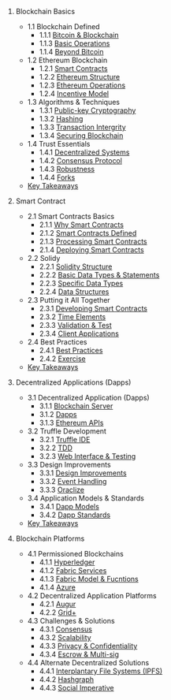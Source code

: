 1. Blockchain Basics
   - 1.1 Blockchain Defined
     - 1.1.1 [Bitcoin & Blockchain](https://github.com/krishnajiraoh/Blockchain/blob/main/Materials/1.%20Blockchain%20Basics/1.1%20Blockchain%20Defined/1.1.1%20Bitcoin%20%26%20Blockchain.md)
     - 1.1.3 [Basic Operations](https://github.com/krishnajiraoh/Blockchain/blob/main/Materials/1.%20Blockchain%20Basics/1.1%20Blockchain%20Defined/1.1.3%20Basic%20Operations.md)
      - 1.1.4 [Beyond Bitcoin](https://github.com/krishnajiraoh/Blockchain/blob/main/Materials/1.%20Blockchain%20Basics/1.1%20Blockchain%20Defined/1.1.4%20Beyond%20Bitcoin.md)
    - 1.2 Ethereum Blockchain
      - 1.2.1 [Smart Contracts](https://github.com/krishnajiraoh/Blockchain/blob/main/Materials/1.%20Blockchain%20Basics/1.2%20Ethereum%20%20Blockchain/1.2.1%20Smart%20Contracts.md)
      - 1.2.2 [Ethereum Structure](https://github.com/krishnajiraoh/Blockchain/blob/main/Materials/1.%20Blockchain%20Basics/1.2%20Ethereum%20%20Blockchain/1.2.2%20Ethereum%20Structure.md)
      - 1.2.3 [Ethereum Operations](https://github.com/krishnajiraoh/Blockchain/blob/main/Materials/1.%20Blockchain%20Basics/1.2%20Ethereum%20%20Blockchain/1.2.3%20Ethereum%20Operations.md)
      - 1.2.4 [Incentive Model](https://github.com/krishnajiraoh/Blockchain/blob/main/Materials/1.%20Blockchain%20Basics/1.2%20Ethereum%20%20Blockchain/1.2.4%20Incentive%20Model.md)
    - 1.3 Algorithms & Techniques
      - 1.3.1 [Public-key Cryptography](https://github.com/krishnajiraoh/Blockchain/blob/main/Materials/1.%20Blockchain%20Basics/1.3%20Algorithms%20%26%20Techniques/1.3.1%20Public-key%20Cryptography.md)
      - 1.3.2 [Hashing](https://github.com/krishnajiraoh/Blockchain/blob/main/Materials/1.%20Blockchain%20Basics/1.3%20Algorithms%20%26%20Techniques/1.3.2%20Hashing.md)
      - 1.3.3 [Transaction Intergrity](https://github.com/krishnajiraoh/Blockchain/blob/main/Materials/1.%20Blockchain%20Basics/1.3%20Algorithms%20%26%20Techniques/1.3.3%20Transaction%20Integrity.md)
      - 1.3.4 [Securing Blockchain](https://github.com/krishnajiraoh/Blockchain/blob/main/Materials/1.%20Blockchain%20Basics/1.3%20Algorithms%20%26%20Techniques/1.3.4%20Securing%20Blockchain.md)
    - 1.4 Trust Essentials
      - 1.4.1 [Decentralized Systems](https://github.com/krishnajiraoh/Blockchain/blob/main/Materials/1.%20Blockchain%20Basics/1.4%20Trust%20Essentials/1.4.1%20Decentralized%20Systems.md)
      - 1.4.2 [Consensus Protocol](https://github.com/krishnajiraoh/Blockchain/blob/main/Materials/1.%20Blockchain%20Basics/1.4%20Trust%20Essentials/1.4.2%20Consensus%20Protocol.md)
      - 1.4.3 [Robustness](https://github.com/krishnajiraoh/Blockchain/blob/main/Materials/1.%20Blockchain%20Basics/1.4%20Trust%20Essentials/1.4.3%20Robustness.md)
      - 1.4.4 [Forks](https://github.com/krishnajiraoh/Blockchain/blob/main/Materials/1.%20Blockchain%20Basics/1.4%20Trust%20Essentials/1.4.4%20Forks.md)
   - [Key Takeaways](https://github.com/krishnajiraoh/Blockchain/blob/main/Materials/1.%20Blockchain%20Basics/Key%20Takeaways.md)
     
2. Smart Contract
   - 2.1 Smart Contracts Basics
     - 2.1.1 [Why Smart Contracts](https://github.com/krishnajiraoh/Blockchain/blob/main/Materials/2.%20Smart%20Contracts/2.1%20Smart%20Contacts%20Basics/2.1.1%20Why%20Smart%20Contracts.md)
     - 2.1.2 [Smart Contracts Defined](https://github.com/krishnajiraoh/Blockchain/blob/main/Materials/2.%20Smart%20Contracts/2.1%20Smart%20Contacts%20Basics/2.1.2%20Smart%20Contracts%20Defined.md)
     - 2.1.3 [Processing Smart Contracts](https://github.com/krishnajiraoh/Blockchain/blob/main/Materials/2.%20Smart%20Contracts/2.1%20Smart%20Contacts%20Basics/2.1.3%20Processing%20Smart%20Contracts.md)
     - 2.1.4 [Deploying Smart Contracts](https://github.com/krishnajiraoh/Blockchain/blob/main/Materials/2.%20Smart%20Contracts/2.1%20Smart%20Contacts%20Basics/2.1.4%20Deploying%20Smart%20Contracts.md)
   - 2.2 Solidy
     - 2.2.1 [Solidity Structure](https://github.com/krishnajiraoh/Blockchain/blob/main/Materials/2.%20Smart%20Contracts/2.2%20Solidty/2.2.1%20Solidy%20Structure.md)
     - 2.2.2 [Basic Data Types & Statements](https://github.com/krishnajiraoh/Blockchain/blob/main/Materials/2.%20Smart%20Contracts/2.2%20Solidty/2.2.2%20Basic%20Data%20Types%20%26%20Statements.md)
     - 2.2.3 [Specific Data Types](https://github.com/krishnajiraoh/Blockchain/blob/main/Materials/2.%20Smart%20Contracts/2.2%20Solidty/2.2.3%20Specific%20Data%20Types.md)
     - 2.2.4 [Data Structures](https://github.com/krishnajiraoh/Blockchain/blob/main/Materials/2.%20Smart%20Contracts/2.2%20Solidty/2.2.4%20Data%20Structures.md)
   - 2.3 Putting it All  Together
     - 2.3.1 [Developing Smart Contracts](https://github.com/krishnajiraoh/Blockchain/blob/main/Materials/2.%20Smart%20Contracts/2.3%20Putting%20it%20All%20Together/2.3.1%20Developing%20Smart%20Contracts.md)
     - 2.3.2 [Time Elements](https://github.com/krishnajiraoh/Blockchain/blob/main/Materials/2.%20Smart%20Contracts/2.3%20Putting%20it%20All%20Together/2.3.2%20Time%20Elements.md)
     - 2.3.3 [Validation & Test](https://github.com/krishnajiraoh/Blockchain/blob/main/Materials/2.%20Smart%20Contracts/2.3%20Putting%20it%20All%20Together/2.3.2%20Validation%20%26%20Test.md)
     - 2.3.4 [Client Applications](https://github.com/krishnajiraoh/Blockchain/blob/main/Materials/2.%20Smart%20Contracts/2.3%20Putting%20it%20All%20Together/2.3.4%20Client%20Applications.md)
   - 2.4 Best Practices
     - 2.4.1 [Best Practices](https://github.com/krishnajiraoh/Blockchain/blob/main/Materials/2.%20Smart%20Contracts/2.4%20Best%20Practices/2.4.1%20Best%20Practices.md)
     - 2.4.2 [Exercise](https://github.com/krishnajiraoh/Blockchain/blob/main/Materials/2.%20Smart%20Contracts/2.4%20Best%20Practices/2.4.2%20Exercise.md)
    - [Key Takeaways](https://github.com/krishnajiraoh/Blockchain/blob/main/Materials/2.%20Smart%20Contracts/Key%20Takeaways.md)
3. Decentralized Applications (Dapps)
   - 3.1 Decentralized Application (Dapps)
     - 3.1.1 [Blockchain Server](https://github.com/krishnajiraoh/Blockchain/blob/main/Materials/3.%20Decentralized%20Apps%20(Dapps)/3.1%20Decentralized%20Applications%20(Dapps)/3.1.1%20Blockchain%20Server.md)
     - 3.1.2 [Dapps](https://github.com/krishnajiraoh/Blockchain/blob/main/Materials/3.%20Decentralized%20Apps%20(Dapps)/3.1%20Decentralized%20Applications%20(Dapps)/3.1.2%20Dapp.md)
     - 3.1.3 [Ethereum APIs](https://github.com/krishnajiraoh/Blockchain/blob/main/Materials/3.%20Decentralized%20Apps%20(Dapps)/3.1%20Decentralized%20Applications%20(Dapps)/3.1.3%20Ethereum%20APIs.md)
   - 3.2 Truffle Development
     - 3.2.1 [Truffle IDE](https://github.com/krishnajiraoh/Blockchain/blob/main/Materials/3.%20Decentralized%20Apps%20(Dapps)/3.2%20Truffle%20Development/3.2.1%20Truffle%20IDE.md)
     - 3.2.2 [TDD](https://github.com/krishnajiraoh/Blockchain/blob/main/Materials/3.%20Decentralized%20Apps%20(Dapps)/3.2%20Truffle%20Development/3.2.2%20TDD.md)
     - 3.2.3 [Web Interface & Testing](https://github.com/krishnajiraoh/Blockchain/blob/main/Materials/3.%20Decentralized%20Apps%20(Dapps)/3.2%20Truffle%20Development/3.2.3%20Web%20Interface%20%26%20Testing.md)
   - 3.3 Design Improvements
     - 3.3.1 [Design Improvements](https://github.com/krishnajiraoh/Blockchain/blob/main/Materials/3.%20Decentralized%20Apps%20(Dapps)/3.3%20Design%20Improvements/3.3.1%20Design%20Improvements.md)
     - 3.3.2 [Event Handling](https://github.com/krishnajiraoh/Blockchain/blob/main/Materials/3.%20Decentralized%20Apps%20(Dapps)/3.3%20Design%20Improvements/3.3.2%20Event%20Handling.md)
     - 3.3.3 [Oraclize](https://github.com/krishnajiraoh/Blockchain/blob/main/Materials/3.%20Decentralized%20Apps%20(Dapps)/3.3%20Design%20Improvements/3.3.3%20Oraclize.md)
   - 3.4 Application Models & Standards
     - 3.4.1 [Dapp Models](https://github.com/krishnajiraoh/Blockchain/blob/main/Materials/3.%20Decentralized%20Apps%20(Dapps)/3.4%20Application%20Models%20%26%20Standards/3.4.1%20Dapp%20Models.md)
     - 3.4.2 [Dapp Standards](https://github.com/krishnajiraoh/Blockchain/blob/main/Materials/3.%20Decentralized%20Apps%20(Dapps)/3.4%20Application%20Models%20%26%20Standards/3.4.2%20Dapp%20Standards.md)
   - [Key Takeaways](https://github.com/krishnajiraoh/Blockchain/blob/main/Materials/3.%20Decentralized%20Apps%20(Dapps)/Key%20Takeaways.md)
4. Blockchain Platforms
   - 4.1 Permissioned Blockchains
     - 4.1.1 [Hyperledger](https://github.com/krishnajiraoh/Blockchain/blob/main/Materials/4.%20Blockchain%20Platforms/4.1%20Permissioned%20Blockchains/4.1.1%20Hyperledger.md)
     - 4.1.2 [Fabric Services](https://github.com/krishnajiraoh/Blockchain/blob/main/Materials/4.%20Blockchain%20Platforms/4.1%20Permissioned%20Blockchains/4.1.2%20Fabric%20Services.md)
     - 4.1.3 [Fabric Model & Fucntions](https://github.com/krishnajiraoh/Blockchain/blob/main/Materials/4.%20Blockchain%20Platforms/4.1%20Permissioned%20Blockchains/4.1.3%20Fabric%20Model%20%26%20Functions.md)
     - 4.1.4 [Azure](https://github.com/krishnajiraoh/Blockchain/blob/main/Materials/4.%20Blockchain%20Platforms/4.1%20Permissioned%20Blockchains/4.1.4%20Azure.md)
   - 4.2 Decentralized Application Platforms
     - 4.2.1 [Augur](https://github.com/krishnajiraoh/Blockchain/blob/main/Materials/4.%20Blockchain%20Platforms/4.2%20Decentralized%20Application%20Platforms/4.2.1%20Augur.md)
     - 4.2.2 [Grid+](https://github.com/krishnajiraoh/Blockchain/blob/main/Materials/4.%20Blockchain%20Platforms/4.2%20Decentralized%20Application%20Platforms/4.2.2%20Grid%2B.md)
   - 4.3 Challenges & Solutions
     - 4.3.1 [Consensus](https://github.com/krishnajiraoh/Blockchain/blob/main/Materials/4.%20Blockchain%20Platforms/4.3%20Challenges%20%26%20Solutions/4.3.1%20Consensus.md)
     - 4.3.2 [Scalability](https://github.com/krishnajiraoh/Blockchain/blob/main/Materials/4.%20Blockchain%20Platforms/4.3%20Challenges%20%26%20Solutions/4.3.2%20Scalability.md)
     - 4.3.3 [Privacy & Confidentiality](https://github.com/krishnajiraoh/Blockchain/blob/main/Materials/4.%20Blockchain%20Platforms/4.3%20Challenges%20%26%20Solutions/4.3.3%20Privacy%20%26%20Confidentiality.md)
     - 4.3.4 [Escrow & Multi-sig](https://github.com/krishnajiraoh/Blockchain/blob/main/Materials/4.%20Blockchain%20Platforms/4.3%20Challenges%20%26%20Solutions/4.3.4%20Escrow%20%26%20Multi-sig.md)
   - 4.4 Alternate Decentralized Solutions
     - 4.4.1 [Interplantary File Systems (IPFS)](https://github.com/krishnajiraoh/Blockchain/blob/main/Materials/4.%20Blockchain%20Platforms/4.4%20Alternative%20Decentralized%20Solutions/4.4.1%20Interplantary%20File%20System%20(IPFS).md)
     - 4.4.2 [Hashgraph](https://github.com/krishnajiraoh/Blockchain/blob/main/Materials/4.%20Blockchain%20Platforms/4.4%20Alternative%20Decentralized%20Solutions/4.4.2%20Hashgraph.md)
     - 4.4.3 [Social Imperative](https://github.com/krishnajiraoh/Blockchain/blob/main/Materials/4.%20Blockchain%20Platforms/4.4%20Alternative%20Decentralized%20Solutions/4.4.2%20Social%20Imperative.md)
